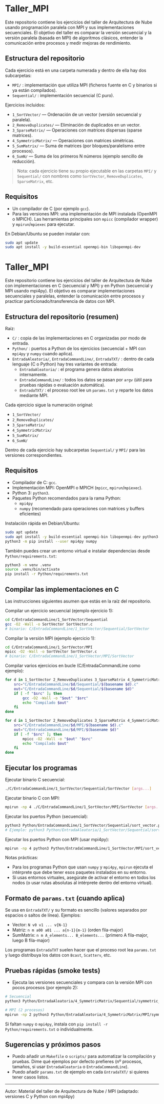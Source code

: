 # Taller_MPI

Este repositorio contiene los ejercicios del taller de Arquitectura de Nube usando programación paralela con MPI y sus implementaciones secuenciales. El objetivo del taller es comparar la versión secuencial y la versión paralela (basada en MPI) de algoritmos clásicos, entender la comunicación entre procesos y medir mejoras de rendimiento.

## Estructura del repositorio

Cada ejercicio está en una carpeta numerada y dentro de ella hay dos subcarpetas:

- `MPI/` : implementación que utiliza MPI (ficheros fuente en C y binarios si ya están compilados).
- `Sequential/` : implementación secuencial (C puro).

Ejercicios incluidos:

- `1_SortVector/` — Ordenación de un vector (versión secuencial y paralela).
- `2_RemoveDuplicates/` — Eliminación de duplicados en un vector.
- `3_SparseMatrix/` — Operaciones con matrices dispersas (sparse matrices).
- `4_SymmetricMatrix/` — Operaciones con matrices simétricas.
- `5_SumMatrix/` — Suma de matrices (por bloques/paralelismo entre procesos).
- `6_SumN/` — Suma de los primeros N números (ejemplo sencillo de reducción).

> Nota: cada ejercicio tiene su propio ejecutable en las carpetas `MPI/` y `Sequential/` con nombres como `SortVector`, `RemoveDuplicates`, `SparseMatrix`, etc.

## Requisitos

- Un compilador de C (por ejemplo `gcc`).
- Para las versiones MPI: una implementación de MPI instalada (OpenMPI o MPICH). Las herramientas principales son `mpicc` (compilador wrapper) y `mpirun`/`mpiexec` para ejecutar.

En Debian/Ubuntu se pueden instalar con:

```sh
sudo apt update
sudo apt install -y build-essential openmpi-bin libopenmpi-dev
```
# Taller_MPI

Este repositorio contiene los ejercicios del taller de Arquitectura de Nube con implementaciones en C (secuencial y MPI) y en Python (secuencial y MPI usando mpi4py). El objetivo es comparar implementaciones secuenciales y paralelas, entender la comunicación entre procesos y practicar particionado/transferencia de datos con MPI.

## Estructura del repositorio (resumen)

Raíz:

- `C/` : copia de las implementaciones en C organizadas por modo de entrada.
- `Python/` : puertos a Python de los ejercicios (secuencial + MPI con `mpi4py` y `numpy` cuando aplica).
- `EntradaAleatoria/`, `EntradaCommandLine/`, `EntradaTXT/` : dentro de cada lenguaje (C o Python) hay tres variantes de entrada:
	- `EntradaAleatoria/` : el programa genera datos aleatorios internamente.
	- `EntradaCommandLine/` : todos los datos se pasan por `argv` (útil para pruebas rápidas o evaluación automática).
	- `EntradaTXT/` : el proceso root lee un `params.txt` y reparte los datos mediante MPI.

Cada ejercicio sigue la numeración original:

- `1_SortVector/`
- `2_RemoveDuplicates/`
- `3_SparseMatrix/`
- `4_SymmetricMatrix/`
- `5_SumMatrix/`
- `6_SumN/`

Dentro de cada ejercicio hay subcarpetas `Sequential/` y `MPI/` para las versiones correspondientes.

## Requisitos

- Compilador de C: `gcc`.
- Implementación MPI: OpenMPI o MPICH (`mpicc`, `mpirun`/`mpiexec`).
- Python 3: `python3`.
- Paquetes Python recomendados para la rama Python:
	- `mpi4py`
	- `numpy` (recomendado para operaciones con matrices y buffers eficientes)

Instalación rápida en Debian/Ubuntu:

```sh
sudo apt update
sudo apt install -y build-essential openmpi-bin libopenmpi-dev python3-venv python3-pip
python3 -m pip install --user mpi4py numpy
```

También puedes crear un entorno virtual e instalar dependencias desde `Python/requirements.txt`:

```sh
python3 -m venv .venv
source .venv/bin/activate
pip install -r Python/requirements.txt
```

## Compilar las implementaciones en C

Las instrucciones siguientes asumen que estás en la raíz del repositorio.

Compilar un ejercicio secuencial (ejemplo ejercicio 1):

```sh
cd C/EntradaCommandLine/1_SortVector/Sequential
gcc -O2 -Wall -o SortVector SortVector.c
# binario: C/EntradaCommandLine/1_SortVector/Sequential/SortVector
```

Compilar la versión MPI (ejemplo ejercicio 1):

```sh
cd C/EntradaCommandLine/1_SortVector/MPI
mpicc -O2 -Wall -o SortVector SortVector.c
# binario: C/EntradaCommandLine/1_SortVector/MPI/SortVector
```

Compilar varios ejercicios en bucle (C/EntradaCommandLine como ejemplo):

```sh
for d in 1_SortVector 2_RemoveDuplicates 3_SparseMatrix 4_SymmetricMatrix 5_SumMatrix 6_SumN; do
	src="C/EntradaCommandLine/$d/Sequential/$(basename $d).c"
	out="C/EntradaCommandLine/$d/Sequential/$(basename $d)"
	if [ -f "$src" ]; then
		gcc -O2 -Wall -o "$out" "$src"
		echo "Compilado $out"
	fi
done

for d in 1_SortVector 2_RemoveDuplicates 3_SparseMatrix 4_SymmetricMatrix 5_SumMatrix 6_SumN; do
	src="C/EntradaCommandLine/$d/MPI/$(basename $d).c"
	out="C/EntradaCommandLine/$d/MPI/$(basename $d)"
	if [ -f "$src" ]; then
		mpicc -O2 -Wall -o "$out" "$src"
		echo "Compilado $out"
	fi
done
```

## Ejecutar los programas

Ejecutar binario C secuencial:

```sh
./C/EntradaCommandLine/1_SortVector/Sequential/SortVector [args...]
```

Ejecutar binario C con MPI:

```sh
mpirun -np 4 ./C/EntradaCommandLine/1_SortVector/MPI/SortVector [args...]
```

Ejecutar los puertos Python (secuencial):

```sh
python3 Python/EntradaCommandLine/1_SortVector/Sequential/sort_vector.py <n> <v0> <v1> ...
# Ejemplo: python3 Python/EntradaAleatoria/1_SortVector/Sequential/sort_vector.py  # genera aleatorio
```

Ejecutar los puertos Python con MPI (usar mpi4py):

```sh
mpirun -np 4 python3 Python/EntradaCommandLine/1_SortVector/MPI/sort_vector_mpi.py <n> <v0> <v1> ...
```

Notas prácticas:
- Para los programas Python que usan `numpy` y `mpi4py`, `mpirun` ejecuta el intérprete que debe tener esos paquetes instalados en su entorno.
- Si usas entornos virtuales, asegúrate de activar el entorno en todos los nodos (o usar rutas absolutas al intérprete dentro del entorno virtual).

## Formato de `params.txt` (cuando aplica)

Se usa en `EntradaTXT/` y su formato es sencillo (valores separados por espacios o saltos de línea). Ejemplos:

- Vector: `N v0 v1 ... v{N-1}`
- Matriz: `n m a00 a01 ... a{n-1}{m-1}` (orden fila-major)
- SumMatrix: `n m A_elements... B_elements...` (primero A fila-major, luego B fila-major)

Los programas `EntradaTXT` suelen hacer que el proceso root lea `params.txt` y luego distribuya los datos con `Bcast`, `Scatterv`, etc.

## Pruebas rápidas (smoke tests)

- Ejecuta las versiones secuenciales y compara con la versión MPI con pocos procesos (por ejemplo 2):

```sh
# Secuencial
python3 Python/EntradaAleatoria/4_SymmetricMatrix/Sequential/symmetric_matrix.py

# MPI (2 procesos)
mpirun -np 2 python3 Python/EntradaAleatoria/4_SymmetricMatrix/MPI/symmetric_matrix_mpi.py
```

Si faltan `numpy` o `mpi4py`, instala con `pip install -r Python/requirements.txt` o individualmente.

## Sugerencias y próximos pasos

- Puedo añadir un `Makefile` o `scripts/` para automatizar la compilación y pruebas. Dime qué ejemplos por defecto prefieres (nº procesos, tamaños, si usar `EntradaAleatoria` o `EntradaCommandLine`).
- Puedo añadir `params.txt` de ejemplo en cada `EntradaTXT/` si quieres tener casos listos.

---
Autor: Material del taller de Arquitectura de Nube / MPI (adaptado: versiones C y Python con mpi4py)
